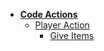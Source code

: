 <!--_navbar.md -->

* **[Code Actions](index.md)**
  * [Player Action](Code%20Actions/Player%20Action.md)
    * [Give Items](Code%20Actions/Player%20Action/Give%20Items.md)
